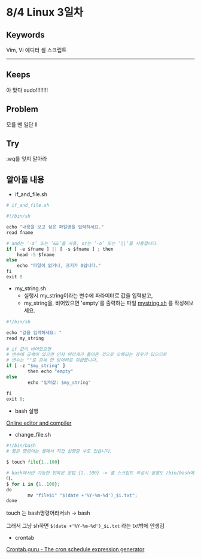 # 8/4 Linux 3일차

## Keywords
Vim, Vi 에디터
셸 스크립트

***

## Keeps
아 맞다 sudo!!!!!!!!

## Problem
모를 땐 일단 ll

## Try
:wq를 잊지 말아라


## 알아둘 내용

- if_and_file.sh

```python
# if_and_file.sh

#!/bin/sh

echo "내용을 보고 싶은 파일명을 입력하세요."
read fname

# and는 ‘-a’ 또는 ‘&&’를 사용, or는 ‘-o’ 또는 ‘||’를 사용합니다.
if [ -e $fname ] || [ -s $fname ] ; then
    head -5 $fname
else
    echo "파일이 없거나, 크기가 0입니다."
fi
exit 0
```

- my_string.sh
    - 실행시 my_string이라는 변수에 파라미터로 값을 입력받고,
    - my_string을, 비어있으면 'empty'를 출력하는 파일 [mystring.sh](http://mystring.sh/) 를 작성해보세요.

```python
#!/bin/sh

echo "값을 입력하세요: "
read my_string

# if 값이 비어있으면
# 변수에 공백이 있으면 인자 여러개가 들어온 것으로 오해되는 경우가 있으므로
# 변수는 ""로 감싸 한 덩어리로 취급합니다.
if [ -z "$my_string" ]
        then echo "empty"
else
        echo "입력값: $my_string"

fi
exit 0;
```

- bash 실행

[Online editor and compiler](https://paiza.io/projects/e/wHUFcryTpV3oMtyBVdjbBQ?theme=twilight)

- change_file.sh

```python
#!/bin/bash
# 짧은 명령어는 셸에서 직접 실행할 수도 있습니다.

$ touch file{1..100}

# bash에서만 가능한 반복문 문법 {1..100} -> 셸 스크립트 작성시 실행도 /bin/bash에게 맡겨야 합니
다.
$ for i in {1..100}; 
do 
        mv "file$i" "$(date +'%Y-%m-%d')_$i.txt"; 
done
```

touch 는 bash명령어라서sh -> bash

그래서 그냥 sh하면 `$(date +'%Y-%m-%d')_$i.txt` 라는 txt밖에 안생김

- crontab

[Crontab.guru - The cron schedule expression generator](https://crontab.guru/)